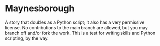 # Maynesborough
A story that doubles as a Python script; it also has a very permissive license.
No contributions to the main branch are allowed, but you may branch off and/or fork the work.
This is a test for writing skills and Python scripting, by the way.
